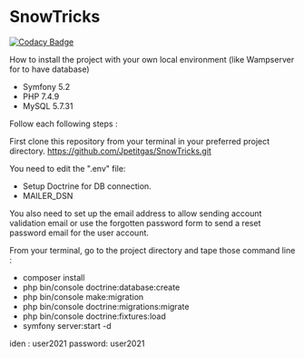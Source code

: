 # SnowTricks

[![Codacy Badge](https://api.codacy.com/project/badge/Grade/a61d7562d83f403084857c4e067338fd)](https://app.codacy.com/gh/Jpetitgas/SnowTricks?utm_source=github.com&utm_medium=referral&utm_content=Jpetitgas/SnowTricks&utm_campaign=Badge_Grade)

How to install the project with your own local environment (like Wampserver for to have database)
- Symfony 5.2 
- PHP 7.4.9 
- MySQL 5.7.31

Follow each following steps :

First clone this repository from your terminal in your preferred project directory. https://github.com/Jpetitgas/SnowTricks.git 

You need to edit the ".env" file:
- Setup Doctrine for DB connection.
- MAILER_DSN

You also need to set up the email address to allow sending account validation email or use the forgotten password form to send a reset password email for the user account.

From your terminal, go to the project directory and tape those command line :
- composer install
- php bin/console doctrine:database:create
- php bin/console make:migration
- php bin/console doctrine:migrations:migrate
- php bin/console doctrine:fixtures:load
- symfony server:start -d

iden : user2021 password: user2021
